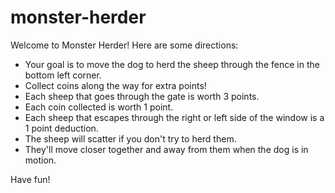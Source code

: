 # monster-herder

Welcome to Monster Herder!  Here are some directions:
- Your goal is to move the dog to herd the sheep through the fence in the bottom left corner.
- Collect coins along the way for extra points!
- Each sheep that goes through the gate is worth 3 points.
- Each coin collected is worth 1 point.
- Each sheep that escapes through the right or left side of the window is a 1 point deduction.
- The sheep will scatter if you don't try to herd them.
- They'll move closer together and away from them when the dog is in motion.

Have fun!
